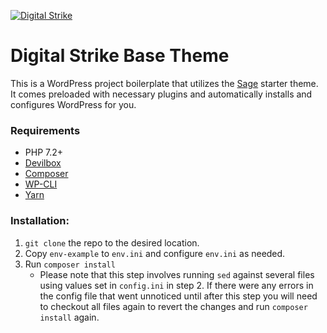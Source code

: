 [![Digital Strike](https://scontent-ort2-2.cdninstagram.com/v/t51.2885-19/s150x150/20986989_292534204558159_4523982442645684224_a.jpg?_nc_ht=scontent-ort2-2.cdninstagram.com&_nc_ohc=ZboHjw-EAfIAX8PS32X&oh=c40d89783f8411a2a0b92904b173585b&oe=5EB4B7CD)](https://www.digitalstrike.com)

# Digital Strike Base Theme
This is a WordPress project boilerplate that utilizes the [Sage](https://roots.io/sage/) starter theme. It comes preloaded with necessary plugins and automatically installs and configures WordPress for you.

### Requirements
* PHP 7.2+
* [Devilbox](https://gitlab.com/digital-strike/devilbox)
* [Composer](https://getcomposer.org/)
* [WP-CLI](https://wp-cli.org/)
* [Yarn](https://yarnpkg.com/lang/en/docs/install)

### Installation:
1. `git clone` the repo to the desired location.
2. Copy `env-example` to `env.ini` and configure `env.ini` as needed.
3. Run `composer install`
    * Please note that this step involves running `sed` against several files
    using values set in `config.ini` in step 2. If there were any errors in the 
    config file that went unnoticed until after this step you will need to checkout
    all files again to revert the changes and run `composer install` again.
